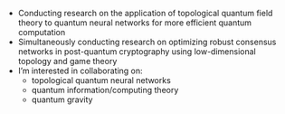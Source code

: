 - Conducting research on the application of topological quantum field theory to quantum neural networks for more efficient quantum computation
- Simultaneously conducting research on optimizing robust consensus networks in post-quantum cryptography using low-dimensional topology and game theory
- I’m interested in collaborating on:
  - topological quantum neural networks
  - quantum information/computing theory
  - quantum gravity
